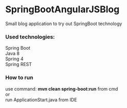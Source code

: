 # SpringBootAngularJSBlog
Small blog application to try out SpringBoot technology

### Used technologies:
Spring Boot
<br>Java 8
<br>Spring 4
<br>Spring REST

### How to run
use command: <b>mvn clean spring-boot:run</b> from cmd
<br> or
<br> run ApplicationStart.java from IDE
